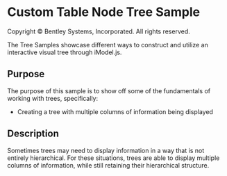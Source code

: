 # Custom Table Node Tree Sample

Copyright © Bentley Systems, Incorporated. All rights reserved.

The Tree Samples showcase different ways to construct and utilize an interactive visual tree through iModel.js.

## Purpose

The purpose of this sample is to show off some of the fundamentals of working with trees, specifically:

* Creating a tree with multiple columns of information being displayed

## Description

Sometimes trees may need to display information in a way that is not entirely hierarchical. For these situations, trees are able to display multiple columns of information, while still retaining their hierarchical structure.
